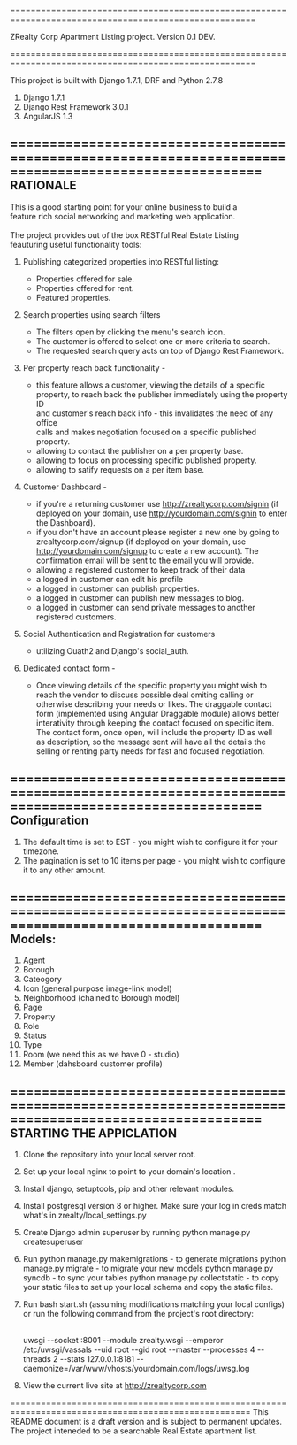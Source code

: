 ======================================================================================================

ZRealty Corp Apartment Listing project. Version 0.1 DEV.

======================================================================================================

This project is built with Django 1.7.1, DRF and Python 2.7.8

1. Django 1.7.1
2. Django Rest Framework 3.0.1
3. AngularJS 1.3


======================================================================================================
RATIONALE
----------
This is a good starting point for your online business to build  a<br/>
feature rich social networking and marketing web application. <br/><br/>
The project provides out of the box RESTful Real Estate Listing <br/>
feauturing useful functionality tools:<br/>
  1. Publishing categorized properties into RESTful listing:
     - Properties offered for sale. <br/>
     - Properties offered for rent. <br/>
     - Featured properties. 

  2. Search properties using search filters <br/>
     - The filters open by clicking the menu's search icon.<br/>
     - The customer is offered to select one or more criteria to search.<br/>
     - The requested search query acts on top of Django Rest Framework.

  3. Per property reach back functionality - <br/>
     - this feature allows a customer, viewing the details of a specific <br/>
     property, to reach back the publisher immediately using the property ID <br/>
     and customer's reach back info - this invalidates the need of any office <br/>
     calls and makes negotiation focused on a specific published property. <br/>
     - allowing to contact the publisher on a per property base.
     - allowing to focus on processing specific published property.
     - allowing to satify requests on a per item base.<br/>

  4. Customer Dashboard - <br/>
     - if you're a returning customer use http://zrealtycorp.com/signin
       (if deployed on your domain, use http://yourdomain.com/signin to enter
       the Dashboard).
     - if you don't have an account please register a new one by going to
       zrealtycorp.com/signup (if deployed on your domain, use 
       http://yourdomain.com/signup to create a new account). The confirmation
       email will be sent to the email you will provide.
     - allowing a registered customer to keep track of their data
     - a logged in customer can edit his profile
     - a logged in customer can publish properties.<br/>
     - a logged in customer can publish new messages to blog.<br/>
     - a logged in customer can send private messages to another registered
       customers.<br/>

  5. Social Authentication and Registration for customers 
     - utilizing Ouath2 and Django's social_auth. <br/>

  6. Dedicated contact form - <br/>
     - Once viewing details of the specific property you might wish to <br/>
       reach the vendor to discuss possible deal omiting calling or <br/>
       otherwise describing your needs or likes. The draggable contact <br/>
       form (implemented using Angular Draggable module) allows better <br/>
       interativity through keeping the contact focused on specific item.<br/>
       The contact form, once open, will include the property ID as well <br/>
       as description, so the message sent will have all the details the <br/>
       selling or renting party needs for fast and focused negotiation.<br/> 

======================================================================================================
Configuration
-------------
1. The default time is set to EST - you might wish to configure it for your timezone.<br/>
2. The pagination is set to 10 items per page - you might wish to configure it to any other amount.<br/>


======================================================================================================
Models: 
---------
1. Agent
2. Borough
3. Cateogory
4. Icon (general purpose image-link model)
5. Neighborhood (chained to Borough model)
6. Page
7. Property
8. Role
9. Status 
10. Type
11. Room (we need this as we have 0 - studio)
12. Member (dahsboard customer profile)

======================================================================================================
STARTING THE APPICLATION
------------------------
1. Clone the repository into your local server root.
2. Set up your local nginx to point to your domain's location .
3. Install django, setuptools, pip and other relevant modules.
4. Install postgresql version 8 or higher. Make sure your log in creds match what's in zrealty/local_settings.py
5. Create Django admin superuser by running
   python manage.py createsuperuser
6. Run
   python manage.py makemigrations    - to generate migrations
   python manage.py migrate           - to migrate your new models
   python manage.py syncdb            - to sync your tables
   python manage.py collectstatic     - to copy your static files
   to set up your local schema and copy the static files.
9. Run bash start.sh (assuming modifications matching your local configs) 
   or run the following command from the project's root directory:
   
   <br/>
   uwsgi --socket :8001 --module zrealty.wsgi --emperor /etc/uwsgi/vassals --uid root --gid root --master --processes 4 --threads 2 --stats 127.0.0.1:8181 --daemonize=/var/www/vhosts/yourdomain.com/logs/uwsg.log
   <br/>


10. View the current live site at http://zrealtycorp.com


=====================================================================================================
This README document is a draft version and is subject to permanent updates.
The project inteneded to be a searchable Real Estate apartment list.



